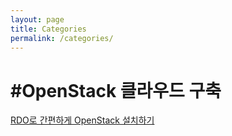```yaml
---
layout: page
title: Categories
permalink: /categories/
---
```


#OpenStack 클라우드 구축
========================
[RDO로 간편하게 OpenStack 설치하기](https://https://kycfeel.github.io/2017/03/01/RDO로-간편하게-OpenStack-설치하기.html)
